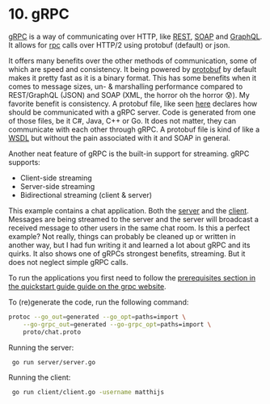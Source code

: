 # 10. gRPC

[gRPC](https://grpc.io/) is a way of communicating over HTTP, like [REST](https://restfulapi.net/), [SOAP](https://www.indeed.com/career-advice/career-development/what-is-soap-api) and [GraphQL](https://graphql.org/). 
It allows for [rpc](https://en.wikipedia.org/wiki/Remote_procedure_call) calls over HTTP/2 using protobuf (default) or json.

It offers many benefits over the other methods of communication, some of which are speed and consistency. 
It being powered by [protobuf](https://protobuf.dev/overview/) by default makes it pretty fast as it is a binary format.
This has some benefits when it comes to message sizes, un- & marshalling performance compared to REST/GraphQL (JSON) and SOAP (XML, the horror oh the horror 😰).
My favorite benefit is consistency. A protobuf file, like seen [here](./chat.proto) declares how should be communicated with a gRPC server.
Code is generated from one of those files, be it C#, Java, C++ or Go. It does not matter, they can communicate with each other through gRPC.
A protobuf file is kind of like a [WSDL](https://www.soapui.org/docs/soap-and-wsdl/working-with-wsdls/) but without the pain associated with it and SOAP in general.

Another neat feature of gRPC is the built-in support for streaming. gRPC supports:
- Client-side streaming
- Server-side streaming
- Bidirectional streaming (client & server)

This example contains a chat application. Both the [server](./server) and the [client](./client).
Messages are being streamed to the server and the server will broadcast a received message to other users in the same chat room.
Is this a perfect example? Not really, things can probably be cleaned up or written in another way, but I had fun writing it and learned a lot about gRPC and its quirks. 
It also shows one of gRPCs strongest benefits, streaming. But it does not neglect simple gRPC calls.

To run the applications you first need to follow the [prerequisites section in the quickstart guide guide on the grpc website](https://grpc.io/docs/languages/go/quickstart/#prerequisites).

To (re)generate the code, run the following command:

```bash
protoc --go_out=generated --go_opt=paths=import \
    --go-grpc_out=generated --go-grpc_opt=paths=import \
    proto/chat.proto
```

Running the server:
```bash
 go run server/server.go
```

Running the client:
```bash
 go run client/client.go -username matthijs
```